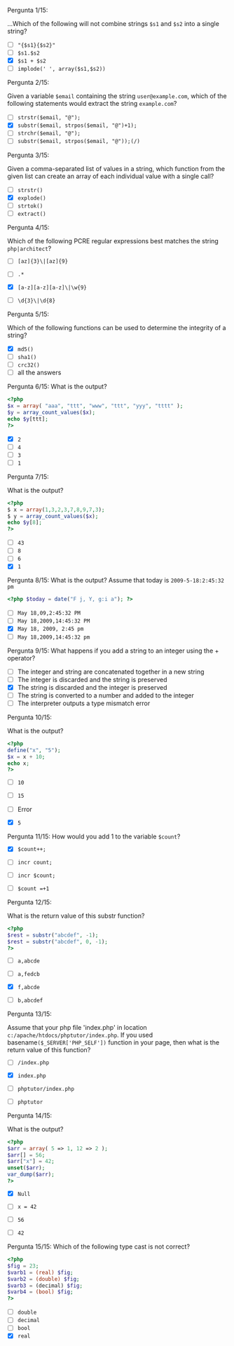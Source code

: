 Pergunta 1/15:

...Which of the following will not combine strings `$s1` and `$s2` into a single string?

- [ ] `"{$s1}{$s2}"`
- [ ] `$s1.$s2`
- [x] `$s1 + $s2`
- [ ] `implode(' ', array($s1,$s2))`

Pergunta 2/15:

Given a variable `$email` containing the string `user@example.com`, which of the following statements would extract the string `example.com`?
- [ ] `strstr($email, "@");`
- [x] `substr($email, strpos($email, "@")+1);`
- [ ] `strchr($email, "@");`
- [ ] `substr($email, strpos($email, "@"));(/)`

Pergunta 3/15:

Given a comma-separated list of values in a string, which function from the given list can create an array of each individual value with a single call?

- [ ] `strstr()`
- [x] `explode()`
- [ ] `strtok()`
- [ ] `extract()`

Pergunta 4/15:

Which of the following PCRE regular expressions best matches the string `php|architect`?

- [ ] `[az]{3}\|[az]{9}`
- [ ] `.*`
- [x] `[a-z][a-z][a-z]\|\w{9}`
- [ ] `\d{3}\|\d{8}`


Pergunta 5/15:

Which of the following functions can be used to determine the integrity of a string?
- [x] `md5()`
- [ ] `sha1()`
- [ ] `crc32()`
- [ ] all the answers

Pergunta 6/15:
What is the output?
```php
<?php
$x = array( "aaa", "ttt", "www", "ttt", "yyy", "tttt" );
$y = array_count_values($x);
echo $y[ttt];
?>
```
- [x] `2`
- [ ] `4`
- [ ] `3`
- [ ] `1`

Pergunta 7/15:

What is the output?
```php
<?php
$ x = array(1,3,2,3,7,8,9,7,3);
$ y = array_count_values($x);
echo $y[8];
?>
```
- [ ] `43`
- [ ] `8`
- [ ] `6`
- [x] `1`

Pergunta 8/15:
What is the output?
Assume that today is `2009-5-18:2:45:32 pm`
```php
<?php $today = date("F j, Y, g:i a"); ?>
```

- [ ] `May 18,09,2:45:32 PM`
- [ ] `May 18,2009,14:45:32 PM`
- [x] `May 18, 2009, 2:45 pm`
- [ ] `May 18,2009,14:45:32 pm`

Pergunta 9/15:
What happens if you add a string to an integer using the + operator?

- [ ] The integer and string are concatenated together in a new string
- [ ] The integer is discarded and the string is preserved
- [x] The string is discarded and the integer is preserved
- [ ] The string is converted to a number and added to the integer
- [ ] The interpreter outputs a type mismatch error

Pergunta 10/15:

What is the output?
```php
<?php
define("x", "5");
$x = x + 10;
echo x;
?>
```
- [ ] `10`
- [ ] `15`
- [ ] Error
- [x] `5`


Pergunta 11/15:
How would you add 1 to the variable `$count`?

- [x] `$count++;`
- [ ] `incr count;`
- [ ] `incr $count;`
- [ ] `$count =+1`


Pergunta 12/15:

What is the return value of this substr function?
```php
<?php
$rest = substr("abcdef", -1);
$rest = substr("abcdef", 0, -1);
?>
```
- [ ] `a,abcde`
- [ ] `a,fedcb`
- [x] `f,abcde`
- [ ] `b,abcdef`


Pergunta 13/15:

Assume that your php file 'index.php' in location `c:/apache/htdocs/phptutor/index.php`. If you used basename`($_SERVER['PHP_SELF'])` function in your page, then what is the return value of this function?
- [ ] `/index.php`
- [x] `index.php`
- [ ] `phptutor/index.php`
- [ ] `phptutor`


Pergunta 14/15:

What is the output?
```php
<?php
$arr = array( 5 => 1, 12 => 2 );
$arr[] = 56;
$arr["x"] = 42;
unset($arr);
var_dump($arr);
?>
```
- [x] `Null`
- [ ] `x = 42`
- [ ] `56`
- [ ] `42`


Pergunta 15/15:
Which of the following type cast is not correct?
```php
<?php
$fig = 23;
$varb1 = (real) $fig;
$varb2 = (double) $fig;
$varb3 = (decimal) $fig;
$varb4 = (bool) $fig;
?>
```


- [ ] `double`
- [ ] `decimal`
- [ ] `bool`
- [x] `real`
